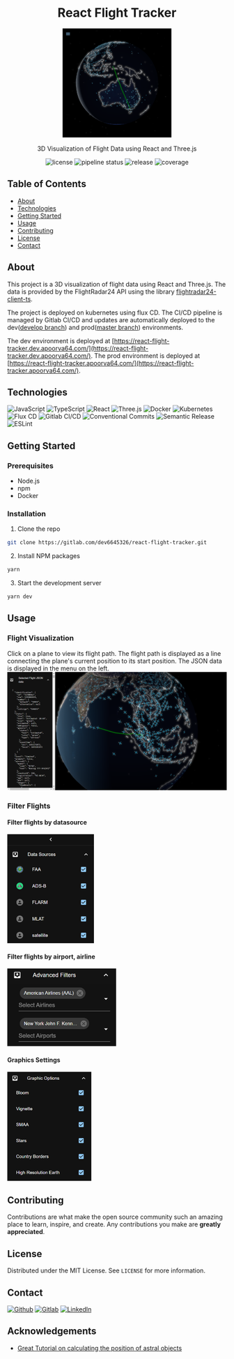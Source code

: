 <div style="text-align: center;">
    <h1><b>React Flight Tracker</b></h1>
    <img src='readme-assets/flightTracker.png' width='250' height='250'  alt="flightTracker"/>
    <p>3D Visualization of Flight Data using React and Three.js</p>

![license](https://img.shields.io/badge/license-MIT-blue.svg)
![pipeline status](https://gitlab.com/dev6645326/react-flight-tracker/badges/master/pipeline.svg?ignore_skipped=true)
![release](https://gitlab.com/dev6645326/react-flight-tracker/-/badges/release.svg)
![coverage](https://gitlab.com/dev6645326/react-flight-tracker/badges/master/coverage.svg)

</div>

## Table of Contents

- [About](#about)
- [Technologies](#technologies)
- [Getting Started](#getting-started)
- [Usage](#usage)
- [Contributing](#contributing)
- [License](#license)
- [Contact](#contact)

## About

This project is a 3D visualization of flight data using React and Three.js.
The data is provided by the FlightRadar24 API using the
library [flightradar24-client-ts](https://www.npmjs.com/package/flightradar24-client-ts).

The project is deployed on kubernetes using flux CD.
The CI/CD pipeline is managed by Gitlab CI/CD and updates are automatically deployed to the
dev([develop branch](https://gitlab.com/dev6645326/react-flight-tracker/-/tree/develop)) and
prod([master branch](https://gitlab.com/dev6645326/react-flight-tracker/-/tree/master)) environments.

The dev environment is deployed
at [https://react-flight-tracker.dev.apoorva64.com/](https://react-flight-tracker.dev.apoorva64.com/).
The prod environment is deployed
at [https://react-flight-tracker.apoorva64.com/](https://react-flight-tracker.apoorva64.com/).

## Technologies

![JavaScript](https://img.shields.io/badge/javascript-%23323330.svg?style=for-the-badge&logo=javascript)
![TypeScript](https://img.shields.io/badge/typescript-%23323330.svg?style=for-the-badge&logo=typescript)
![React](https://img.shields.io/badge/react-%23323330.svg?style=for-the-badge&logo=react)
![Three.js](https://img.shields.io/badge/three.js-%23323330.svg?style=for-the-badge&logo=three.js)
![Docker](https://img.shields.io/badge/docker-%23323330.svg?style=for-the-badge&logo=docker)
![Kubernetes](https://img.shields.io/badge/kubernetes-%23323330.svg?style=for-the-badge&logo=kubernetes)
![Flux CD](https://img.shields.io/badge/fluxcd-%23323330.svg?style=for-the-badge&logo=fluxcd&logoColor=%23F7DF1E)
![Gitlab CI/CD](https://img.shields.io/badge/gitlabci-%23323330.svg?style=for-the-badge&logo=gitlabci)
![Conventional Commits](https://img.shields.io/badge/conventional%20commits-%23323330.svg?style=for-the-badge&logo=conventionalcommits)
![Semantic Release](https://img.shields.io/badge/semantic%20release-%23323330.svg?style=for-the-badge&logo=semanticrelease)
![ESLint](https://img.shields.io/badge/eslint-%23323330.svg?style=for-the-badge&logo=eslint)

## Getting Started

### Prerequisites

- Node.js
- npm
- Docker

### Installation

1. Clone the repo

```sh
git clone https://gitlab.com/dev6645326/react-flight-tracker.git
```

2. Install NPM packages

```sh
yarn
```

3. Start the development server

```sh
yarn dev
```

## Usage

### Flight Visualization

Click on a plane to view its flight path. The flight path is displayed as a line connecting the plane's current position
to its start position.
The JSON data is displayed in the menu on the left.
![jsonData](readme-assets/jsonData.png)

### Filter Flights

#### Filter flights by datasource

<img src="readme-assets/filterByDatasource.png" alt="filterByDatasource" height="250"/>

#### Filter flights by airport, airline

<img src="readme-assets/filterByAirportAirline.png" alt="filterByAirportAirline" width="250"/>

#### Graphics Settings

<img src="readme-assets/graphicSettings.png" alt="graphicSettings" height="250"/>

## Contributing

Contributions are what make the open source community such an amazing place to learn, inspire, and create.
Any contributions you make are **greatly appreciated**.

## License

Distributed under the MIT License. See `LICENSE` for more information.

## Contact

[<img alt="Github" src="https://img.shields.io/badge/Apoorva64-%23181717.svg?style=for-the-badge&logo=github&logoColor=white" />](https://github.com/Apoorva64)
[<img alt="Gitlab" src="https://img.shields.io/badge/Apoorva64-%23181717.svg?style=for-the-badge&logo=gitlab&logoColor=white" />](https://gitlab.com/Apoorva64)
[<img alt="LinkedIn" src="https://img.shields.io/badge/Apoorva Srinivas Appadoo-%23181717.svg?style=for-the-badge&logo=linkedin&logoColor=white" />](https://www.linkedin.com/in/appadoo-apoorva-srinivas-481367207/)

## Acknowledgements

- [Great Tutorial on calculating the position of astral objects](https://stjarnhimlen.se/comp/tutorial.html)
